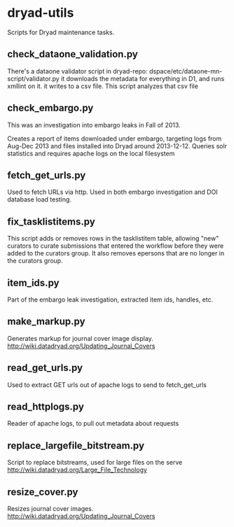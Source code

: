 dryad-utils
===========

Scripts for Dryad maintenance tasks.

## check_dataone_validation.py

There's a dataone validator script in dryad-repo: dspace/etc/dataone-mn-script/validator.py
it downloads the metadata for everything in D1, and runs xmllint on it. it writes to a csv file.
This script analyzes that csv file

## check_embargo.py

This was an investigation into embargo leaks in Fall of 2013.

Creates a report of items downloaded under embargo, targeting logs from Aug-Dec 2013 and
 files installed into Dryad around 2013-12-12.  Queries solr statistics and requires apache
 logs on the local filesystem

## fetch_get_urls.py

Used to fetch URLs via http. Used in both embargo investigation and DOI database load testing.

## fix_tasklistitems.py

This script adds or removes rows in the tasklistitem table, allowing "new" curators
to curate submissions that entered the workflow before they were added to the curators
group. It also removes epersons that are no longer in the curators group.

## item_ids.py

Part of the embargo leak investigation, extracted item ids, handles, etc.

## make_markup.py

Generates markup for journal cover image display. http://wiki.datadryad.org/Updating_Journal_Covers

## read_get_urls.py

Used to extract GET urls out of apache logs to send to fetch_get_urls

## read_httplogs.py

Reader of apache logs, to pull out metadata about requests

## replace_largefile_bitstream.py

Script to replace bitstreams, used for large files on the serve http://wiki.datadryad.org/Large_File_Technology

## resize_cover.py

Resizes journal cover images. http://wiki.datadryad.org/Updating_Journal_Covers

